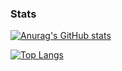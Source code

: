### Stats

[![Anurag's GitHub stats](https://github-readme-stats.vercel.app/api?username=amandazimms)](https://github.com/anuraghazra/github-readme-stats)


[![Top Langs](https://github-readme-stats.vercel.app/api/top-langs/?username=amandazimms)](https://github.com/anuraghazra/github-readme-stats)
